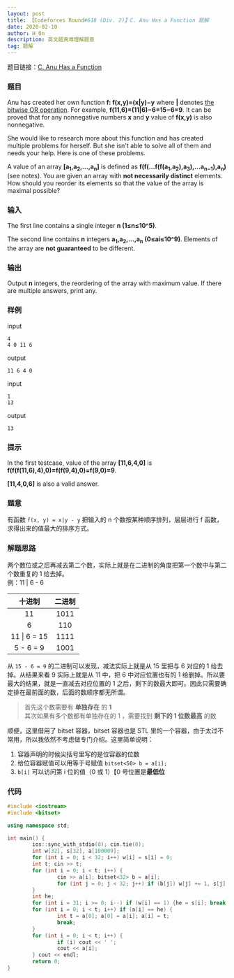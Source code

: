 ```yaml
---
layout: post
title: 【Codeforces Round#618 (Div. 2)】C. Anu Has a Function 题解
date: 2020-02-10
author: H_On
description: 英文题真难理解题意
tag: 题解
---
```


题目链接：[C. Anu Has a Function](https://codeforces.com/contest/1300/problem/C)

### 题目
Anu has created her own function **f: f(x,y)=(x|y)−y** where **|** denotes [the bitwise OR operation](https://en.wikipedia.org/wiki/Bitwise_operation#OR). For example, **f(11,6)=(11|6)−6=15−6=9**. It can be proved that for any nonnegative numbers **x** and **y** value of **f(x,y)** is also nonnegative.

She would like to research more about this function and has created multiple problems for herself. But she isn't able to solve all of them and needs your help. Here is one of these problems.

A value of an array **\[a<sub>1</sub>,a<sub>2</sub>,…,a<sub>n</sub>\]** is defined as **f(f(…f(f(a<sub>1</sub>,a<sub>2</sub>),a<sub>3</sub>),…a<sub>n−1</sub>),a<sub>n</sub>)** (see notes). You are given an array with **not necessarily distinct** elements. How should you reorder its elements so that the value of the array is maximal possible?

### 输入
The first line contains a single integer **n (1≤n≤10^5)**.

The second line contains **n** integers **a<sub>1</sub>,a<sub>2</sub>,…,a<sub>n</sub> (0≤ai≤10^9)**. Elements of the array are **not guaranteed** to be different.

### 输出
Output **n** integers, the reordering of the array with maximum value. If there are multiple answers, print any.

### 样例
input
```
4
4 0 11 6
```
output
```
11 6 4 0
```
input
```
1
13
```
output
```
13
```

### 提示
In the first testcase, value of the array **\[11,6,4,0\]** is **f(f(f(11,6),4),0)=f(f(9,4),0)=f(9,0)=9**.

**\[11,4,0,6\]** is also a valid answer.




### 题意
有函数 `f(x, y) = x|y - y`
把输入的 n 个数按某种顺序排列，层层进行 f 函数，求得出来的值最大的排序方式。

### 解题思路
两个数位或之后再减去第二个数，实际上就是在二进制的角度把第一个数中与第二个数重复的 1 给去掉。<br>
例：11 | 6 - 6

|十进制|二进制|
|:---:|:---:|
|11|1011|
|6|110|
|11 \| 6 = 15|1111|
|5 - 6 = 9|1001|

从 `15 - 6 = 9` 的二进制可以发现，减法实际上就是从 15 里把与 6 对应的 1 给去掉。从结果来看 9 实际上就是从 11 中，把 6 中对应位置也有的 1 给删掉。所以要最大的结果，就是一直减去对应位置的 1 之后，剩下的数最大即可。因此只需要确定排在最前面的数，后面的数顺序都无所谓。
> 首先这个数需要有 **单独存在** 的 **1**<br>
> 其次如果有多个数都有单独存在的 1 ，需要找到 **剩下的 1 位数最高** 的数

顺便，这里借用了 bitset 容器，bitset 容器也是 STL 里的一个容器，由于太过不常用，所以我依然不考虑做专门介绍。这里简单说明：
1. 容器声明的时候尖括号里写的是位容器的位数
2. 给位容器赋值可以用等于号赋值 `bitset<50> b = a[i];`
3. `b[i]` 可以访问第 i 位的值（0 或 1）【0 号位置是**最低位**

### 代码
```c++
#include <iostream>
#include <bitset>

using namespace std;

int main() {
        ios::sync_with_stdio(0); cin.tie(0);
        int w[32], s[32], a[100009];
        for (int i = 0; i < 32; i++) w[i] = s[i] = 0;
        int t; cin >> t;
        for (int i = 0; i < t; i++) {
                cin >> a[i]; bitset<32> b = a[i];
                for (int j = 0; j < 32; j++) if (b[j]) w[j] += 1, s[j] = a[i];
        }
        int he;
        for (int i = 31; i >= 0; i--) if (w[i] == 1) {he = s[i]; break;}
        for (int i = 0; i < t; i++) if (a[i] == he) {
                int t = a[0]; a[0] = a[i]; a[i] = t;
                break;
        }
        for (int i = 0; i < t; i++) {
                if (i) cout << ' ';
                cout << a[i];
        } cout << endl;
        return 0;
}
```
